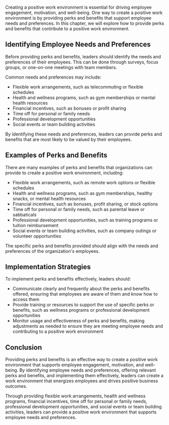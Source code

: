 
Creating a positive work environment is essential for driving employee engagement, motivation, and well-being. One way to create a positive work environment is by providing perks and benefits that support employee needs and preferences. In this chapter, we will explore how to provide perks and benefits that contribute to a positive work environment.

Identifying Employee Needs and Preferences
------------------------------------------

Before providing perks and benefits, leaders should identify the needs and preferences of their employees. This can be done through surveys, focus groups, or one-on-one meetings with team members.

Common needs and preferences may include:

* Flexible work arrangements, such as telecommuting or flexible schedules
* Health and wellness programs, such as gym memberships or mental health resources
* Financial incentives, such as bonuses or profit sharing
* Time off for personal or family needs
* Professional development opportunities
* Social events or team building activities

By identifying these needs and preferences, leaders can provide perks and benefits that are most likely to be valued by their employees.

Examples of Perks and Benefits
------------------------------

There are many examples of perks and benefits that organizations can provide to create a positive work environment, including:

* Flexible work arrangements, such as remote work options or flexible schedules
* Health and wellness programs, such as gym memberships, healthy snacks, or mental health resources
* Financial incentives, such as bonuses, profit sharing, or stock options
* Time off for personal or family needs, such as parental leave or sabbaticals
* Professional development opportunities, such as training programs or tuition reimbursement
* Social events or team building activities, such as company outings or volunteer opportunities

The specific perks and benefits provided should align with the needs and preferences of the organization's employees.

Implementation Strategies
-------------------------

To implement perks and benefits effectively, leaders should:

* Communicate clearly and frequently about the perks and benefits offered, ensuring that employees are aware of them and know how to access them
* Provide training or resources to support the use of specific perks or benefits, such as wellness programs or professional development opportunities
* Monitor usage and effectiveness of perks and benefits, making adjustments as needed to ensure they are meeting employee needs and contributing to a positive work environment

Conclusion
----------

Providing perks and benefits is an effective way to create a positive work environment that supports employee engagement, motivation, and well-being. By identifying employee needs and preferences, offering relevant perks and benefits, and implementing them effectively, leaders can create a work environment that energizes employees and drives positive business outcomes.

Through providing flexible work arrangements, health and wellness programs, financial incentives, time off for personal or family needs, professional development opportunities, and social events or team building activities, leaders can provide a positive work environment that supports employee needs and preferences.
